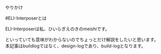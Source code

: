 やりかけ

#ELI-Interposerとは

ELI-Interposerは私、ひいらぎえのきのmeishiです。  

といっていても意味がわからないのでちょっとだけ解説をしたいと思います。  本記事はbuildlogではなく、design-logであり、build-logとなります。
